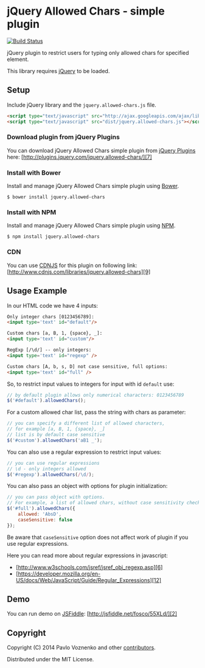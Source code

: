 # jQuery Allowed Chars - simple plugin

[![Build Status][13]][14]

jQuery plugin to restrict users for typing only allowed chars for specified element.

This library requires [jQuery][1] to be loaded.

## Setup

Include  jQuery library and the `jquery.allowed-chars.js` file.

```html
<script type="text/javascript" src="http://ajax.googleapis.com/ajax/libs/jquery/1/jquery.min.js"></script>
<script type="text/javascript" src="dist/jquery.allowed-chars.js"></script>
```

### Download plugin from jQuery Plugins

You can download jQuery Allowed Chars simple plugin from [jQuery Plugins][8] here:
[http://plugins.jquery.com/jquery.allowed-chars/][7]

### Install with Bower

Install and manage jQuery Allowed Chars simple plugin using [Bower][4].

```
$ bower install jquery.allowed-chars
```

### Install with NPM

Install and manage jQuery Allowed Chars simple plugin using [NPM][5].

```
$ npm install jquery.allowed-chars
```

### CDN

You can use [CDNJS][10] for this plugin on following link:
[http://www.cdnjs.com/libraries/jquery.allowed-chars][9]

Usage Example
-------------

In our HTML code we have 4 inputs:

```html
Only integer chars [0123456789]: 
<input type='text' id="default"/>

Custom chars [a, B, 1, {space}, _]: 
<input type='text' id="custom"/>

RegExp [/\d/] -- only integers: 
<input type='text' id="regexp" />

Custom chars [A, b, s, D] not case sensitive, full options: 
<input type='text' id="full" />
```

So, to restrict input values to integers for input with id `default` use:

```js
// by default plugin allows only numerical characters: 0123456789
$('#default').allowedChars();
```

For a custom allowed char list, pass the string with chars as parameter:

```js
// you can specify a different list of allowed characters,
// for example [a, B, 1, {space}, _]
// list is by default case sensitive
$('#custom').allowedChars('aB1 _');
```

You can also use a regular expression to restrict input values:

```js
// you can use regular expressions
// \d - only integers allowed
$('#regexp').allowedChars(/\d/);
```

You can also pass an object with options for plugin initialization:

```js
// you can pass object with options.
// For example, a list of allowed chars, without case sensitivity check
$('#full').allowedChars({
    allowed: 'AbsD',
    caseSensitive: false
});
```

Be aware that `caseSensitive` option does not affect work of plugin if you use regular expressions.

Here you can read more about regular expressions in javascript: 
* [http://www.w3schools.com/jsref/jsref_obj_regexp.asp][6]
* [https://developer.mozilla.org/en-US/docs/Web/JavaScript/Guide/Regular_Expressions][12]

Demo
----

You can run demo on [JSFiddle][3]: [http://jsfiddle.net/fosco/55XLd/][2]

## Copyright

Copyright (C) 2014 Pavlo Voznenko and other [contributors][11].

Distributed under the MIT License.

[1]: http://jquery.com/
[2]: http://jsfiddle.net/fosco/55XLd/
[3]: http://jsfiddle.net/
[4]: http://bower.io/
[5]: https://www.npmjs.org/
[6]: http://www.w3schools.com/jsref/jsref_obj_regexp.asp
[7]: http://plugins.jquery.com/jquery.allowed-chars/
[8]: http://plugins.jquery.com/
[9]: http://www.cdnjs.com/libraries/jquery.allowed-chars
[10]: http://www.cdnjs.com/
[11]: https://github.com/fosco-maestro/jquery-allowed-chars-simple-plugin/graphs/contributors
[12]: https://developer.mozilla.org/en-US/docs/Web/JavaScript/Guide/Regular_Expressions
[13]: https://travis-ci.org/fosco-maestro/jquery-allowed-chars-simple-plugin.svg
[14]: https://travis-ci.org/fosco-maestro/jquery-allowed-chars-simple-plugin
